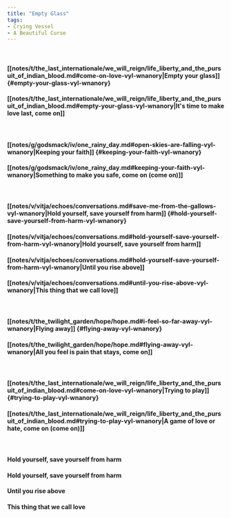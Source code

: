 ```yaml
---
title: "Empty Glass"
tags:
- Crying Vessel
- A Beautiful Curse
---
```

&nbsp;
#### [[notes/t/the_last_internationale/we_will_reign/life_liberty_and_the_pursuit_of_indian_blood.md#come-on-love-vyl-wnanory|Empty your glass]] {#empty-your-glass-vyl-wnanory}
#### [[notes/t/the_last_internationale/we_will_reign/life_liberty_and_the_pursuit_of_indian_blood.md#empty-your-glass-vyl-wnanory|It's time to make love last, come on]]
&nbsp;
#### [[notes/g/godsmack/iv/one_rainy_day.md#open-skies-are-falling-vyl-wnanory|Keeping your faith]] {#keeping-your-faith-vyl-wnanory}
#### [[notes/g/godsmack/iv/one_rainy_day.md#keeping-your-faith-vyl-wnanory|Something to make you safe, come on (come on)]]
&nbsp;
#### [[notes/v/vitja/echoes/conversations.md#save-me-from-the-gallows-vyl-wnanory|Hold yourself, save yourself from harm]] {#hold-yourself-save-yourself-from-harm-vyl-wnanory}
#### [[notes/v/vitja/echoes/conversations.md#hold-yourself-save-yourself-from-harm-vyl-wnanory|Hold yourself, save yourself from harm]]
#### [[notes/v/vitja/echoes/conversations.md#hold-yourself-save-yourself-from-harm-vyl-wnanory|Until you rise above]]
#### [[notes/v/vitja/echoes/conversations.md#until-you-rise-above-vyl-wnanory|This thing that we call love]]
&nbsp;
#### [[notes/t/the_twilight_garden/hope/hope.md#i-feel-so-far-away-vyl-wnanory|Flying away]] {#flying-away-vyl-wnanory}
#### [[notes/t/the_twilight_garden/hope/hope.md#flying-away-vyl-wnanory|All you feel is pain that stays, come on]]
&nbsp;
#### [[notes/t/the_last_internationale/we_will_reign/life_liberty_and_the_pursuit_of_indian_blood.md#come-on-love-vyl-wnanory|Trying to play]] {#trying-to-play-vyl-wnanory}
#### [[notes/t/the_last_internationale/we_will_reign/life_liberty_and_the_pursuit_of_indian_blood.md#trying-to-play-vyl-wnanory|A game of love or hate, come on (come on)]]
&nbsp;
#### Hold yourself, save yourself from harm
#### Hold yourself, save yourself from harm
#### Until you rise above
#### This thing that we call love
